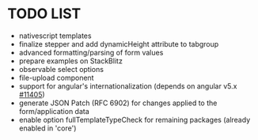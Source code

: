 # TODO LIST

* nativescript templates
* finalize stepper and add dynamicHeight attribute to tabgroup
* advanced formatting/parsing of form values
* prepare examples on StackBlitz
* observable select options
* file-upload component
* support for angular's internationalization
  (depends on angular v5.x [#11405](https://github.com/angular/angular/issues/11405))
* generate JSON Patch (RFC 6902) for changes applied to the form/application data
* enable option fullTemplateTypeCheck for remaining packages (already enabled in 'core')
